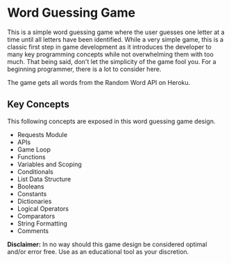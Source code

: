 # Word Guessing Game
This is a simple word guessing game where the user guesses one letter at a time until all letters have been identified. While a very simple game, this is a classic first step in game development as it introduces the developer to many key programming concepts while not overwhelming them with too much. That being said, don't let the simplicity of the game fool you. For a beginning programmer, there is a lot to consider here.

The game gets all words from the Random Word API on Heroku.

## Key Concepts
This following concepts are exposed in this word guessing game design.
- Requests Module
- APIs
- Game Loop
- Functions
- Variables and Scoping
- Conditionals
- List Data Structure
- Booleans
- Constants
- Dictionaries
- Logical Operators
- Comparators
- String Formatting
- Comments

**Disclaimer:** In no way should this game design be considered optimal and/or error free. Use as an educational tool as your discretion.